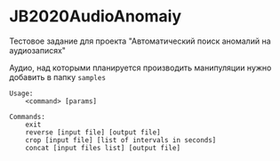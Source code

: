 # JB2020AudioAnomaiy
Тестовое задание для проекта "Автоматический поиск аномалий на аудиозаписях"

Аудио, над которыми планируется производить манипуляции нужно добавить в папку ```samples```

```
Usage:
    <command> [params]

Commands:
    exit
    reverse [input file] [output file]
    crop [input file] [list of intervals in seconds]
    concat [input files list] [output file]
```